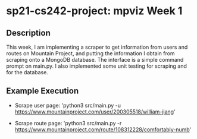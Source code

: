 # sp21-cs242-project: mpviz Week 1

## Description

This week, I am implementing a scraper to get information from users and routes on Mountain Project, and putting the information I obtain from scraping onto a MongoDB database. The interface is a simple command prompt on main.py. I also implemented some unit testing for scraping and for the database.

## Example Execution

- Scrape user page: 'python3 src/main.py -u https://www.mountainproject.com/user/200305518/william-jiang'

- Scrape route page: 'python3 src/main.py -r https://www.mountainproject.com/route/108312228/comfortably-numb'

